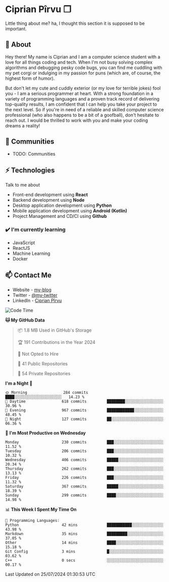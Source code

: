 # Ciprian Pîrvu ❐

Little thing about me? ha, I thought this section it is supposed to be important.

## 🧐 About

Hey there! My name is Ciprian and I am a computer science student with a love for all things coding and tech. When I'm not busy solving complex algorithms and debugging pesky code bugs, you can find me cuddling with my pet corgi or indulging in my passion for puns (which are, of course, the highest form of humor).

But don't let my cute and cuddly exterior (or my love for terrible jokes) fool you - I am a serious programmer at heart. With a strong foundation in a variety of programming languages and a proven track record of delivering top-quality results, I am confident that I can help you take your project to the next level. So if you're in need of a reliable and skilled computer science professional (who also happens to be a bit of a goofball), don't hesitate to reach out. I would be thrilled to work with you and make your coding dreams a reality!

## 👯 Communities

-   TODO: Communities

## ⚡ Technologies

Talk to me about

-   Front-end development using **React**
-   Backend development using **Node**
-   Desktop application development using **Python**
-   Mobile application development using **Android (Kotlin)**
-   Project Management and CD/CI using **Github**

### ✔️ I'm currently learning

-   JavaScript
-   ReactJS
-   Machine Learning
-   Docker

## 📫 Contact Me

-   Website - [my-blog]()
-   Twitter - [@my-twitter]()
-   LinkedIn - [Ciprian Pîrvu](https://www.linkedin.com/in/p%C3%AErvu-ciprian-cristian-4415991b1/)

<!--START_SECTION:waka-->
![Code Time](http://img.shields.io/badge/Code%20Time-2%2C114%20hrs%2018%20mins-blue)

**🐱 My GitHub Data** 

> 📦 1.8 MB Used in GitHub's Storage 
 > 
> 🏆 191 Contributions in the Year 2024
 > 
> 🚫 Not Opted to Hire
 > 
> 📜 41 Public Repositories 
 > 
> 🔑 54 Private Repositories 
 > 
**I'm a Night 🦉** 

```text
🌞 Morning                284 commits         ████░░░░░░░░░░░░░░░░░░░░░   14.23 % 
🌆 Daytime                618 commits         ████████░░░░░░░░░░░░░░░░░   30.96 % 
🌃 Evening                967 commits         ████████████░░░░░░░░░░░░░   48.45 % 
🌙 Night                  127 commits         ██░░░░░░░░░░░░░░░░░░░░░░░   06.36 % 
```
📅 **I'm Most Productive on Wednesday** 

```text
Monday                   230 commits         ███░░░░░░░░░░░░░░░░░░░░░░   11.52 % 
Tuesday                  206 commits         ███░░░░░░░░░░░░░░░░░░░░░░   10.32 % 
Wednesday                406 commits         █████░░░░░░░░░░░░░░░░░░░░   20.34 % 
Thursday                 262 commits         ███░░░░░░░░░░░░░░░░░░░░░░   13.13 % 
Friday                   226 commits         ███░░░░░░░░░░░░░░░░░░░░░░   11.32 % 
Saturday                 367 commits         █████░░░░░░░░░░░░░░░░░░░░   18.39 % 
Sunday                   299 commits         ████░░░░░░░░░░░░░░░░░░░░░   14.98 % 
```


📊 **This Week I Spent My Time On** 

```text
💬 Programming Languages: 
Python                   42 mins             ███████████░░░░░░░░░░░░░░   43.98 % 
Markdown                 35 mins             █████████░░░░░░░░░░░░░░░░   37.05 % 
Other                    14 mins             ████░░░░░░░░░░░░░░░░░░░░░   15.18 % 
Git Config               3 mins              █░░░░░░░░░░░░░░░░░░░░░░░░   03.62 % 
C++                      0 secs              ░░░░░░░░░░░░░░░░░░░░░░░░░   00.17 % 
```


 Last Updated on 25/07/2024 01:30:53 UTC
<!--END_SECTION:waka-->

